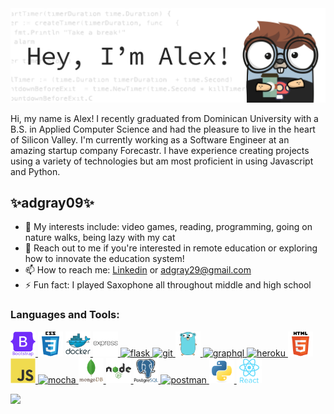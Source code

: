 <link href="styles.css" rel="stylesheet"></link>
<img src="./images/Banner.png"><img>

<p> Hi, my name is Alex! I recently graduated from Dominican University with a B.S. in Applied Computer Science and had the pleasure to live in the heart of Silicon Valley. I'm currently working as a Software Engineer at an amazing startup company Forecastr. I have experience creating projects using a variety of technologies but am most proficient in using Javascript and Python. 
</p>



## ✨adgray09✨


- 🔭 My interests include: video games, reading, programming, going on nature walks, being lazy with my cat
- 👯 Reach out to me if you're interested in remote education or exploring how to innovate the education system!
-  📫 How to reach me: <a href="https://www.linkedin.com/in/alexander-gray-42b439193"> Linkedin</a> or <a> adgray29@gmail.com</a>
- ⚡ Fun fact: I played Saxophone all throughout middle and high school

<h3  align="left">Languages and Tools:</h3>

<p  align="left"> <a  href="https://getbootstrap.com"  target="_blank"> <img  src="https://raw.githubusercontent.com/devicons/devicon/master/icons/bootstrap/bootstrap-plain-wordmark.svg"  alt="bootstrap"  width="40"  height="40"/> </a> <a  href="https://www.w3schools.com/css/"  target="_blank"> <img  src="https://raw.githubusercontent.com/devicons/devicon/master/icons/css3/css3-original-wordmark.svg"  alt="css3"  width="40"  height="40"/></a> <a  href="https://www.docker.com/"  target="_blank"> <img  src="https://raw.githubusercontent.com/devicons/devicon/master/icons/docker/docker-original-wordmark.svg"  alt="docker"  width="40"  height="40"/> </a> <a  href="https://expressjs.com"  target="_blank"> <img  src="https://raw.githubusercontent.com/devicons/devicon/master/icons/express/express-original-wordmark.svg"  alt="express"  width="40"  height="40"/> </a> <a  href="https://flask.palletsprojects.com/"  target="_blank"> <img  src="https://www.vectorlogo.zone/logos/pocoo_flask/pocoo_flask-icon.svg"  alt="flask"  width="40"  height="40"/> </a> <a  href="https://git-scm.com/"  target="_blank"> <img  src="https://www.vectorlogo.zone/logos/git-scm/git-scm-icon.svg"  alt="git"  width="40"  height="40"/> </a> <a  href="https://golang.org"  target="_blank"> <img  src="https://raw.githubusercontent.com/devicons/devicon/master/icons/go/go-original.svg"  alt="go"  width="40"  height="40"/> </a> <a  href="https://graphql.org"  target="_blank"> <img  src="https://www.vectorlogo.zone/logos/graphql/graphql-icon.svg"  alt="graphql"  width="40"  height="40"/> </a> <a  href="https://heroku.com"  target="_blank"> <img  src="https://www.vectorlogo.zone/logos/heroku/heroku-icon.svg"  alt="heroku"  width="40"  height="40"/> </a> <a  href="https://www.w3.org/html/"  target="_blank"> <img  src="https://raw.githubusercontent.com/devicons/devicon/master/icons/html5/html5-original-wordmark.svg"  alt="html5"  width="40"  height="40"/> </a> <a  href="https://developer.mozilla.org/en-US/docs/Web/JavaScript"  target="_blank"> <img  src="https://raw.githubusercontent.com/devicons/devicon/master/icons/javascript/javascript-original.svg"  alt="javascript"  width="40"  height="40"/> </a> <a  href="https://mochajs.org"  target="_blank"> <img  src="https://www.vectorlogo.zone/logos/mochajs/mochajs-icon.svg"  alt="mocha"  width="40"  height="40"/> </a> <a  href="https://www.mongodb.com/"  target="_blank"> <img  src="https://raw.githubusercontent.com/devicons/devicon/master/icons/mongodb/mongodb-original-wordmark.svg"  alt="mongodb"  width="40"  height="40"/> </a> <a  href="https://nodejs.org"  target="_blank"> <img  src="https://raw.githubusercontent.com/devicons/devicon/master/icons/nodejs/nodejs-original-wordmark.svg"  alt="nodejs"  width="40"  height="40"/> </a> <a  href="https://www.postgresql.org"  target="_blank"> <img  src="https://raw.githubusercontent.com/devicons/devicon/master/icons/postgresql/postgresql-original-wordmark.svg"  alt="postgresql"  width="40"  height="40"/> </a> <a  href="https://postman.com"  target="_blank"> <img  src="https://www.vectorlogo.zone/logos/getpostman/getpostman-icon.svg"  alt="postman"  width="40"  height="40"/> </a> <a  href="https://www.python.org"  target="_blank"> <img  src="https://raw.githubusercontent.com/devicons/devicon/master/icons/python/python-original.svg"  alt="python"  width="40"  height="40"/> </a> <a  href="https://reactjs.org/"  target="_blank"> <img  src="https://raw.githubusercontent.com/devicons/devicon/master/icons/react/react-original-wordmark.svg"  alt="react"  width="40"  height="40"/> </a></p>

![](https://komarev.com/ghpvc/?username=adgray09)

